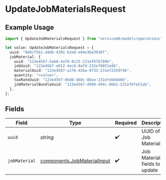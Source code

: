 # UpdateJobMaterialsRequest

## Example Usage

```typescript
import { UpdateJobMaterialsRequest } from "servicem8/models/operations";

let value: UpdateJobMaterialsRequest = {
  uuid: "8d4cf5b1-d4db-4391-b2eb-e84e3be3938f",
  jobMaterial: {
    uuid: "123e4567-5ab8-4af8-8c25-231ef676780b",
    jobUuid: "123e4567-e012-4ec8-8afd-231ef8851edb",
    materialUuid: "123e4567-a176-426a-9733-231ef2359f4b",
    quantity: "<value>",
    taxRateUuid: "123e4567-0bd8-468c-86ae-231efebbbb6b",
    jobMaterialBundleUuid: "123e4567-d990-494c-8bb2-231ef6fe51ab",
  },
};
```

## Fields

| Field                                                                      | Type                                                                       | Required                                                                   | Description                                                                |
| -------------------------------------------------------------------------- | -------------------------------------------------------------------------- | -------------------------------------------------------------------------- | -------------------------------------------------------------------------- |
| `uuid`                                                                     | *string*                                                                   | :heavy_check_mark:                                                         | UUID of the Job Material                                                   |
| `jobMaterial`                                                              | [components.JobMaterialInput](../../models/components/jobmaterialinput.md) | :heavy_check_mark:                                                         | Job Material fields to update                                              |